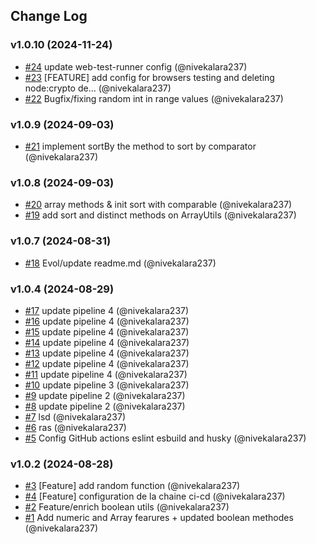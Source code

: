 ## Change Log

### v1.0.10 (2024-11-24)
- [#24](https://github.com/nivekalara237/co2mjs/pull/24) update web-test-runner config (@nivekalara237)
- [#23](https://github.com/nivekalara237/co2mjs/pull/23) [FEATURE] add config for browsers testing and deleting node:crypto de… (@nivekalara237)
- [#22](https://github.com/nivekalara237/co2mjs/pull/22) Bugfix/fixing random int in range values (@nivekalara237)

### v1.0.9 (2024-09-03)
- [#21](https://github.com/nivekalara237/co2mjs/pull/21) implement sortBy the method to sort by comparator (@nivekalara237)

### v1.0.8 (2024-09-03)
- [#20](https://github.com/nivekalara237/co2mjs/pull/20) array methods & init sort with comparable (@nivekalara237)
- [#19](https://github.com/nivekalara237/co2mjs/pull/19) add sort and distinct methods on ArrayUtils (@nivekalara237)

### v1.0.7 (2024-08-31)
- [#18](https://github.com/nivekalara237/co2mjs/pull/18) Evol/update readme.md (@nivekalara237)

### v1.0.4 (2024-08-29)
- [#17](https://github.com/nivekalara237/co2mjs/pull/17) update pipeline 4 (@nivekalara237)
- [#16](https://github.com/nivekalara237/co2mjs/pull/16) update pipeline 4 (@nivekalara237)
- [#15](https://github.com/nivekalara237/co2mjs/pull/15) update pipeline 4 (@nivekalara237)
- [#14](https://github.com/nivekalara237/co2mjs/pull/14) update pipeline 4 (@nivekalara237)
- [#13](https://github.com/nivekalara237/co2mjs/pull/13) update pipeline 4 (@nivekalara237)
- [#12](https://github.com/nivekalara237/co2mjs/pull/12) update pipeline 4 (@nivekalara237)
- [#11](https://github.com/nivekalara237/co2mjs/pull/11) update pipeline 4 (@nivekalara237)
- [#10](https://github.com/nivekalara237/co2mjs/pull/10) update pipeline 3 (@nivekalara237)
- [#9](https://github.com/nivekalara237/co2mjs/pull/9) update pipeline 2 (@nivekalara237)
- [#8](https://github.com/nivekalara237/co2mjs/pull/8) update pipeline 2 (@nivekalara237)
- [#7](https://github.com/nivekalara237/co2mjs/pull/7) lsd (@nivekalara237)
- [#6](https://github.com/nivekalara237/co2mjs/pull/6) ras (@nivekalara237)
- [#5](https://github.com/nivekalara237/co2mjs/pull/5) Config GitHub actions  eslint  esbuild and husky (@nivekalara237)

### v1.0.2 (2024-08-28)
- [#3](https://github.com/nivekalara237/co2mjs/pull/3) [Feature] add random function (@nivekalara237)
- [#4](https://github.com/nivekalara237/co2mjs/pull/4) [Feature] configuration de la chaine ci-cd (@nivekalara237)
- [#2](https://github.com/nivekalara237/co2mjs/pull/2) Feature/enrich boolean utils (@nivekalara237)
- [#1](https://github.com/nivekalara237/co2mjs/pull/1) Add numeric and Array fearures + updated boolean methodes (@nivekalara237)